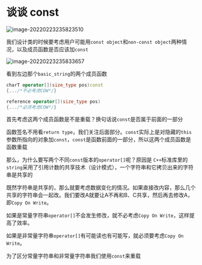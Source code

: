 # 谈谈 const

![image-20220223235823510](https://s2.loli.net/2022/02/23/eO9WJa8bjRk45UP.png)

我们设计类的时候要考虑用户可能用`const object`和`non-const object`两种情况，以及成员函数是否应该加`const`

![image-20220223235833657](https://s2.loli.net/2022/02/23/EQZrUo5JjLfneHC.png)

看到左边那个`basic_string`的两个成员函数

```cpp
charT operator[](size_type pos)const
{.../*不必考虑COW*/}

reference operator[](size_type pos)
{.../*必须考虑COW*/}
```

首先考虑这两个成员函数是不是重载？换句话说`const`是否属于前面的一部分

函数签名不用看`return type`，我们关注后面部分。`const`实际上是对隐藏的`this`参数所指向的对象加`const`，`const`是函数前面的一部分，所以这两个成员函数是函数重载

那么，为什么要写两个不同`const`版本的`operator[]`呢？原因是 `C++`标准库里的`string`采用了引用计数的共享技术（设计模式），一个字符串和它拷贝出来的字符串是共享的

既然字符串是共享的，那么就要考虑数据变化的情况。如果直接改内容，那么几个共享的字符串会一起改。我们要改A就要让A不再和B、C共享，然后再去修改A，即`Copy On Write`。

如果是常量字符串`operator[]`不会发生修改，就不必考虑`Copy On Write`，这样提高了效率。

如果是非常量字符串`operator[]`有可能读也有可能写，就必须要考虑`Copy On Write`。

为了区分常量字符串和非常量字符串我们使用`const`来重载